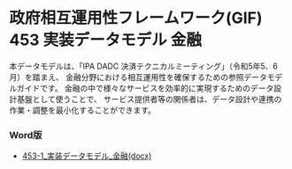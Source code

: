 # 政府相互運用性フレームワーク(GIF) 453 実装データモデル 金融

本データモデルは、「IPA DADC 決済テクニカルミーティング」（令和5年5、6月）を踏まえ、
金融分野における相互運用性を確保するための参照データモデルガイドです。
金融の中で様々なサービスを効率的に実現するためのデータ設計基盤として使うことで、
サービス提供者等の関係者は、データ設計や連携の作業・調整を最小化することができます。

<!--
* [453-1_実装データモデル_金融](md/453-1_fn_Reconcilitation.md)
-->

### Word版

* [453-1_実装データモデル_金融(docx)](docx/453-1_実装データモデル_金融.docx)
